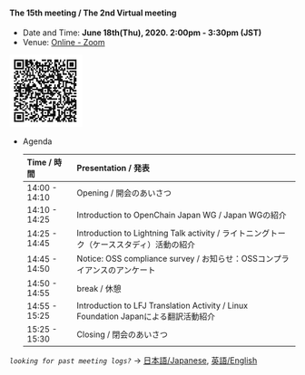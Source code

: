 #### The 15th meeting / The 2nd Virtual meeting
- Date and Time: **June 18th(Thu), 2020. 2:00pm - 3:30pm (JST)**  
- Venue: [Online - Zoom](https://socionext.zoom.us/j/99975267803?pwd=R0xzc3VnR1ZyMWpySnZpTDFsNFpUZz09)  
<img src="../Meeting-Materials/All-Member-Meeting/20200618/qr-zoom-20200618.png" width="128px">  

- Agenda  

   | Time / 時間 | Presentation / 発表 |  
   |:--|:--|  
   | 14:00 - 14:10 | Opening / 開会のあいさつ |  
   | 14:10 - 14:25 | Introduction to OpenChain Japan WG / Japan WGの紹介 |  
   | 14:25 - 14:45 | Introduction to Lightning Talk activity / ライトニングトーク（ケーススタディ）活動の紹介 |  
   | 14:45 - 14:50 | Notice: OSS compliance survey / お知らせ：OSSコンプライアンスのアンケート |  
   | 14:50 - 14:55 | break / 休憩 |  
   | 14:55 - 15:25 | Introduction to LFJ Translation Activity / Linux Foundation Japanによる翻訳活動紹介 |  
   | 15:25 - 15:30 | Closing / 閉会のあいさつ |  


*`looking for past meeting logs?`* → [日本語/Japanese](https://openchain-project.github.io/OpenChain-JWG/meeting-minutes.html), [英語/English](https://openchain-project.github.io/OpenChain-JWG/meeting-minutes_en.html)

